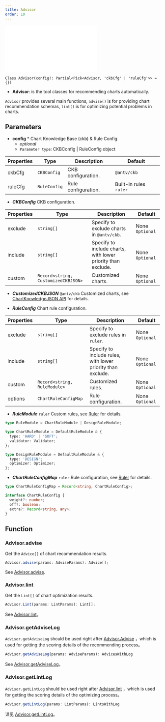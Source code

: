 ```yaml
---
title: Advisor
order: 10
---
```


<embed src='@/docs/common/style.md'></embed>


```sign
Class Advisor(config?: Partial<Pick<Advisor, 'ckbCfg' | 'ruleCfg'>> = {})
```

* **Advisor**: is the tool classes for recommending charts automatically.

`Advisor` provides several main functions, `advise()` is for providing chart recommendation schemas,  `lint()` is for optimizing potential problems in charts.

## Parameters

* **config** * Chart Knowledge Base (ckb) & Rule Config
  * _optional_
  * `Parameter type`: CKBConfig | RuleConfig object

| Properties | Type         | Description         | Default                |
| ---------- | ------------ | ------------------- | ---------------------- |
| ckbCfg     | `CKBConfig`  | CKB configuration.  | `@antv/ckb`            |
| ruleCfg    | `RuleConfig` | Rule configuration. | Built-in rules `ruler` |


* _**CKBConfig**_ CKB configuration.

| Properties | Type                                | Description                                                  | Default         |
| ---------- | ----------------------------------- | ------------------------------------------------------------ | --------------- |
| exclude    | `string[]`                          | Specify to exclude charts in `@antv/ckb`.                    | None `Optional` |
| include    | `string[]`                          | Specify to include charts, with lower priority than exclude. | None `Optional` |
| custom     | `Record<string, CustomizedCKBJSON>` | Customized charts.                                           | None `Optional` |

* _**CustomizedCKBJSON**_ `@antv/ckb` Customized charts, see [ChartKnowledgeJSON API](./ckb/CKBJson#parameters) for details.


* _**RuleConfig**_ Chart rule configuration.

| Properties | Type                         | Description                                                 | Default         |
| ---------- | ---------------------------- | ----------------------------------------------------------- | --------------- |
| exclude    | `string[]`                   | Specify to exclude rules in `ruler`.                        | None `Optional` |
| include    | `string[]`                   | Specify to include rules, with lower priority than exclude. | None `Optional` |
| custom     | `Record<string, RuleModule>` | Customized rules.                                           | None `Optional` |
| options    | `ChartRuleConfigMap`         | Rule configuration.                                         | None `Optional` |

* _**RuleModule**_ `ruler` Custom rules, see [Ruler](./Ruler.en.md) for details.

```ts
type RuleModule = ChartRuleModule | DesignRuleModule;

type ChartRuleModule = DefaultRuleModule & {
  type: 'HARD' | 'SOFT';
  validator: Validator;
};

type DesignRuleModule = DefaultRuleModule & {
  type: 'DESIGN';
  optimizer: Optimizer;
};
```

* _**ChartRuleConfigMap**_ `ruler` Rule configuration, see [Ruler](./Ruler.en.md) for details.

```ts
type ChartRuleConfigMap = Record<string, ChartRuleConfig>;

interface ChartRuleConfig {
  weight?: number;
  off?: boolean;
  extra?: Record<string, any>;
}
```

## Function

### Advisor.advise

Get the `Advice[]` of chart recommendation results.

```ts
Advisor.advise(params: AdviseParams): Advice[];
```

See [Advisor.advise](./Advisor-advise.en.md).


### Advisor.lint

Get the `Lint[]` of chart optimization results.

```ts
Advisor.Lint(params: LintParams): Lint[];
```

See [Advisor.lint](./Advisor-lint.en.md)。

### Advisor.getAdviseLog

`Advisor.getAdviseLog` should be used right after [Advisor.Advise](./Advisor-advise.en.md) ，which is used for getting the scoring details of the recommending process。

```ts
Advisor.getAdviseLog(params: AdviseParams): AdvicesWithLog
```

See [Advisor.getAdviseLog](./Advisor-getAdviseLog.en.md)。


### Advisor.getLintLog

`Advisor.getLintLog` should be used right after [Advisor.lint](./Advisor-lint.en.md) ，which is used for getting the scoring details of the optimizing process。

```ts
Advisor.getLintLog(params: LintParams): LintsWithLog
```

详见 [Advisor.getLintLog](./Advisor-getLintLog.en.md)。
